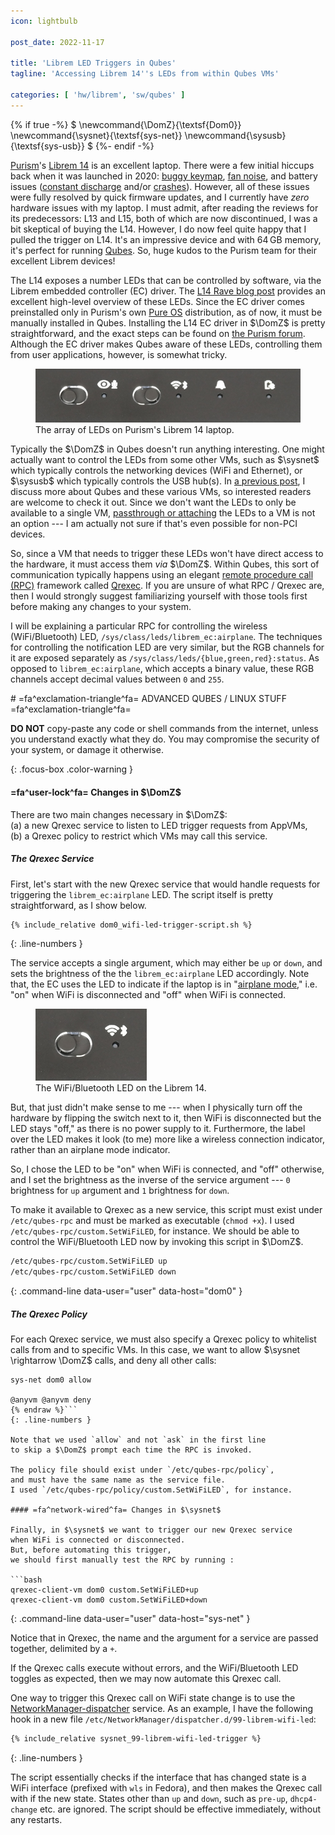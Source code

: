 ```yaml
---
icon: lightbulb

post_date: 2022-11-17

title: 'Librem LED Triggers in Qubes'
tagline: 'Accessing Librem 14''s LEDs from within Qubes VMs'

categories: [ 'hw/librem', 'sw/qubes' ]
---
```


{% if true -%}
<span class='hidden'>$
\newcommand{\DomZ}{\textsf{Dom0}}
\newcommand{\sysnet}{\textsf{sys-net}}
\newcommand{\sysusb}{\textsf{sys-usb}}
$</span>
{%- endif -%}

[Purism]'s [Librem 14] is an excellent laptop.
There were a few initial hiccups back when it was launched in 2020:
[buggy keymap], [fan noise], and battery issues
([constant discharge] and/or [crashes]).
However, all of these issues were fully resolved by quick firmware updates,
and I currently have _zero_ hardware issues with my laptop.
I must admit, after reading the reviews for its predecessors: L13 and L15,
both of which are now discontinued, I was a bit skeptical of buying the L14.
However, I do now feel quite happy that I pulled the trigger on L14.
It's an impressive device and with 64&thinsp;GB memory, it's perfect for running [Qubes].
So, huge kudos to the Purism team for their excellent Librem devices!

The L14 exposes a number LEDs that can be controlled by software,
via the Librem embedded controller (EC) driver.
The [L14 Rave blog post] provides an excellent high-level overview of these LEDs.
Since the EC driver comes preinstalled only in Purism's own [Pure OS] distribution,
as of now, it must be manually installed in Qubes.
Installing the L14 EC driver in $\DomZ$ is pretty straightforward,
and the exact steps can be found on [the Purism forum][EC installation].
Although the EC driver makes Qubes aware of these LEDs,
controlling them from user applications, however, is somewhat tricky.

<figure>
  <img src='l14_leds.png' alt='Librem 14 LEDs'/>
  <figcaption>
    The array of LEDs on Purism's Librem 14 laptop.
  </figcaption>
</figure>

Typically the $\DomZ$ in Qubes doesn't run anything interesting.
One might actually want to control the LEDs from some other VMs,
such as $\sysnet$ which typically controls the networking devices (WiFi and Ethernet),
or $\sysusb$ which  typically controls the USB hub(s).
In [a previous post](../2021-09_usb-autoattach-in-qubes),
I discuss more about Qubes and these various VMs,
so interested readers are welcome to check it out.
Since we don't want the LEDs to only be available to a single VM,
[passthrough or attaching] the LEDs to a VM is not an option ---
I am actually not sure if that's even possible for non-PCI devices.

So, since a VM that needs to trigger these LEDs won't have direct access to the hardware,
it must access them _via_ $\DomZ$.
Within Qubes, this sort of communication typically happens
using an elegant [remote procedure call (RPC)][RPC] framework called [Qrexec].
If you are unsure of what RPC / Qrexec are,
then I would strongly suggest familiarizing yourself with those tools first
before making any changes to your system.

I will be explaining a particular RPC
for controlling the wireless (WiFi/Bluetooth) LED, `/sys/class/leds/librem_ec:airplane`.
The techniques for controlling the notification LED are very similar,
but the RGB channels for it are exposed separately as
`/sys/class/leds/{blue,green,red}:status`.
As opposed to `librem_ec:airplane`, which accepts a binary value,
these RGB channels accept decimal values between `0` and `255`.

<div>
# =fa^exclamation-triangle^fa= ADVANCED QUBES / LINUX STUFF =fa^exclamation-triangle^fa=

**DO NOT** copy-paste any code or shell commands from the internet,
unless you understand exactly what they do.
You may compromise the security of your system, or damage it otherwise.
</div>
{: .focus-box .color-warning }



#### =fa^user-lock^fa= Changes in $\DomZ$

There are two main changes necessary in $\DomZ$:  
(a) a new Qrexec service to listen to LED trigger requests from AppVMs,  
(b) a Qrexec policy to restrict which VMs may call this service.

##### The Qrexec Service

First, let's start with the new Qrexec service that would handle requests
for triggering the `librem_ec:airplane` LED.
The script itself is pretty straightforward, as I show below.

```bash
{% include_relative dom0_wifi-led-trigger-script.sh %}
```
{: .line-numbers }

The service accepts a single argument, which may either be `up` or `down`,
and sets the brightness of the the `librem_ec:airplane` LED accordingly.
Note that, the EC uses the LED to indicate if the laptop is in "[airplane mode],"
i.e. "on" when WiFi is disconnected and "off" when WiFi is connected.

<figure>
  <img src='l14_wifi_led.png' alt='Librem 14 WiFi LED'/>
  <figcaption>
    The WiFi/Bluetooth LED on the Librem 14.
  </figcaption>
</figure>

But, that just didn't make sense to me ---
when I physically turn off the hardware by flipping the switch next to it,
then WiFi is disconnected but the LED stays "off," as there is no power supply to it.
Furthermore, the label over the LED makes it look (to me) more like
a wireless connection indicator, rather than an airplane mode indicator.

So, I chose the LED to be "on" when WiFi is connected, and "off" otherwise,
and I set the brightness as the inverse of the service argument ---
`0` brightness for `up` argument and `1` brightness for `down`.

To make it available to Qrexec as a new service,
this script must exist under `/etc/qubes-rpc` and must be marked as executable (`chmod +x`).
I used `/etc/qubes-rpc/custom.SetWiFiLED`, for instance.
We should be able to control the WiFi/Bluetooth LED now
by invoking this script in $\DomZ$.

```bash
/etc/qubes-rpc/custom.SetWiFiLED up
/etc/qubes-rpc/custom.SetWiFiLED down
```
{: .command-line data-user="user" data-host="dom0" }

##### The Qrexec Policy

For each Qrexec service,
we must also specify a Qrexec policy to whitelist calls from and to specific VMs.
In this case, we want to allow $\sysnet \rightarrow \DomZ$ calls,
and deny all other calls:

```text {% raw %}
sys-net dom0 allow

@anyvm @anyvm deny
{% endraw %}```
{: .line-numbers }

Note that we used `allow` and not `ask` in the first line
to skip a $\DomZ$ prompt each time the RPC is invoked.

The policy file should exist under `/etc/qubes-rpc/policy`,
and must have the same name as the service file.
I used `/etc/qubes-rpc/policy/custom.SetWiFiLED`, for instance.

#### =fa^network-wired^fa= Changes in $\sysnet$

Finally, in $\sysnet$ we want to trigger our new Qrexec service
when WiFi is connected or disconnected.
But, before automating this trigger,
we should first manually test the RPC by running :

```bash
qrexec-client-vm dom0 custom.SetWiFiLED+up
qrexec-client-vm dom0 custom.SetWiFiLED+down
```
{: .command-line data-user="user" data-host="sys-net" }

Notice that in Qrexec, the name and the argument for a service are passed together,
delimited by a `+`.

If the Qrexec calls execute without errors,
and the WiFi/Bluetooth LED toggles as expected,
then we may now automate this Qrexec call.

One way to trigger this Qrexec call on WiFi state change
is to use the [NetworkManager-dispatcher] service. 
As an example, I have the following hook
in a new file `/etc/NetworkManager/dispatcher.d/99-librem-wifi-led`:

```bash
{% include_relative sysnet_99-librem-wifi-led-trigger %}
```
{: .line-numbers }

The script essentially checks if the interface that has changed state
is a WiFi interface (prefixed with `wls` in Fedora),
and then makes the Qrexec call with if the new state.
States other than `up` and `down`, such as `pre-up`, `dhcp4-change` etc.
are ignored.
The script should be effective immediately, without any restarts.


[constant discharge]:     https://forums.puri.sm/t/l14-battery-constant-discharge-charge-in-qubes
[buggy keymap]:           https://forums.puri.sm/t/insert-key-does-not-work
[crashes]:                https://forums.puri.sm/t/librem-14-sudden-crash-when-unplugged
[fan noise]:              https://forums.puri.sm/t/how-to-reduce-annoying-fan-noise

[Airplane mode]:          https://en.wikipedia.org/wiki/Airplane_mode
[passthrough or attaching]: https://www.qubes-os.org/doc/how-to-use-devices/#attaching-devices
[EC installation]:        https://forums.puri.sm/t/l14-battery-constant-discharge-charge-in-qubes/13643/29
[L14 Rave blog post]:     https://puri.sm/posts/librem-14-rave/
[Librem 14]:              https://puri.sm/products/librem-14/
[NetworkManager-dispatcher]: https://man.archlinux.org/man/NetworkManager-dispatcher.8.en
[Pure OS]:                https://pureos.net/
[Purism]:                 https://puri.sm/
[Qrexec]:                 https://www.qubes-os.org/doc/qrexec/
[RPC]:                    https://en.wikipedia.org/wiki/Remote_procedure_call
[Qubes]:                  https://www.qubes-os.org/
